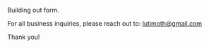 Building out form.

For all business inquiries, please reach out to:
lutimoth@gmail.com

Thank you!
